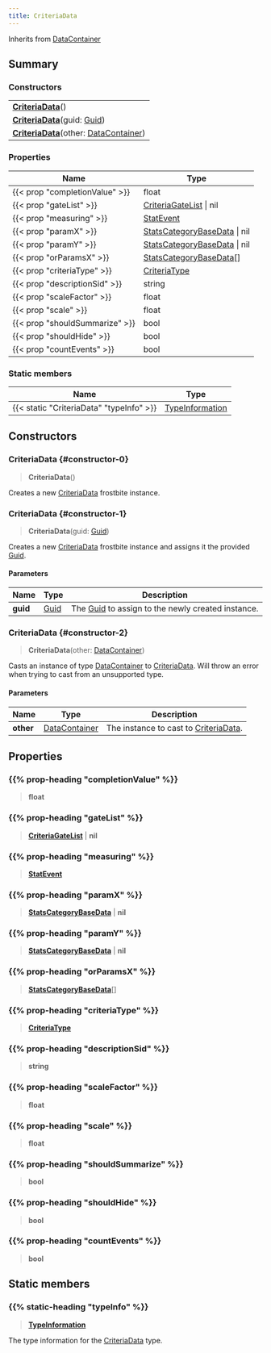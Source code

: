 ```yaml
---
title: CriteriaData
---
```


Inherits from [DataContainer](/vext/ref/shared/type/datacontainer)

## Summary

### Constructors

|  |
| --- |
| **[CriteriaData](#constructor-0)**() |
| **[CriteriaData](#constructor-1)**(guid: [Guid](/vext/ref/shared/type/guid)) |
| **[CriteriaData](#constructor-2)**(other: [DataContainer](/vext/ref/shared/type/datacontainer)) |

### Properties

| Name | Type |
| ---- | ---- |
| {{< prop "completionValue" >}} | float |
| {{< prop "gateList" >}} | [CriteriaGateList](/vext/ref/fb/criteriagatelist) \| nil |
| {{< prop "measuring" >}} | [StatEvent](/vext/ref/fb/statevent) |
| {{< prop "paramX" >}} | [StatsCategoryBaseData](/vext/ref/fb/statscategorybasedata) \| nil |
| {{< prop "paramY" >}} | [StatsCategoryBaseData](/vext/ref/fb/statscategorybasedata) \| nil |
| {{< prop "orParamsX" >}} | [StatsCategoryBaseData](/vext/ref/fb/statscategorybasedata)[] |
| {{< prop "criteriaType" >}} | [CriteriaType](/vext/ref/fb/criteriatype) |
| {{< prop "descriptionSid" >}} | string |
| {{< prop "scaleFactor" >}} | float |
| {{< prop "scale" >}} | float |
| {{< prop "shouldSummarize" >}} | bool |
| {{< prop "shouldHide" >}} | bool |
| {{< prop "countEvents" >}} | bool |

### Static members

| Name | Type |
| ---- | ---- |
| {{< static "CriteriaData" "typeInfo" >}} | [TypeInformation](/vext/ref/shared/type/typeinformation) |

## Constructors

### CriteriaData {#constructor-0}

> **CriteriaData**()

Creates a new [CriteriaData](/vext/ref/fb/criteriadata) frostbite instance.

### CriteriaData {#constructor-1}

> **CriteriaData**(guid: [Guid](/vext/ref/shared/type/guid))

Creates a new [CriteriaData](/vext/ref/fb/criteriadata) frostbite instance and assigns it the provided [Guid](/vext/ref/shared/type/guid).

#### Parameters

| Name | Type | Description |
| ---- | ---- | ----------- |
| **guid** | [Guid](/vext/ref/shared/type/guid) | The [Guid](/vext/ref/shared/type/guid) to assign to the newly created instance. |

### CriteriaData {#constructor-2}

> **CriteriaData**(other: [DataContainer](/vext/ref/shared/type/datacontainer))

Casts an instance of type [DataContainer](/vext/ref/shared/type/datacontainer) to [CriteriaData](/vext/ref/fb/criteriadata). Will throw an error when trying to cast from an unsupported type.

#### Parameters

| Name | Type | Description |
| ---- | ---- | ----------- |
| **other** | [DataContainer](/vext/ref/shared/type/datacontainer) | The instance to cast to [CriteriaData](/vext/ref/fb/criteriadata). |

## Properties

### {{% prop-heading "completionValue" %}}

> **float**

### {{% prop-heading "gateList" %}}

> **[CriteriaGateList](/vext/ref/fb/criteriagatelist)** \| **nil**

### {{% prop-heading "measuring" %}}

> **[StatEvent](/vext/ref/fb/statevent)**

### {{% prop-heading "paramX" %}}

> **[StatsCategoryBaseData](/vext/ref/fb/statscategorybasedata)** \| **nil**

### {{% prop-heading "paramY" %}}

> **[StatsCategoryBaseData](/vext/ref/fb/statscategorybasedata)** \| **nil**

### {{% prop-heading "orParamsX" %}}

> **[StatsCategoryBaseData](/vext/ref/fb/statscategorybasedata)**[]

### {{% prop-heading "criteriaType" %}}

> **[CriteriaType](/vext/ref/fb/criteriatype)**

### {{% prop-heading "descriptionSid" %}}

> **string**

### {{% prop-heading "scaleFactor" %}}

> **float**

### {{% prop-heading "scale" %}}

> **float**

### {{% prop-heading "shouldSummarize" %}}

> **bool**

### {{% prop-heading "shouldHide" %}}

> **bool**

### {{% prop-heading "countEvents" %}}

> **bool**

## Static members

### {{% static-heading "typeInfo" %}}

> **[TypeInformation](/vext/ref/shared/type/typeinformation)**

The type information for the [CriteriaData](/vext/ref/fb/criteriadata) type.

